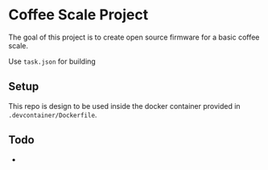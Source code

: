 # Coffee Scale Project

The goal of this project is to create open source firmware for a basic coffee scale.

Use `task.json` for building

## Setup

This repo is design to be used inside the docker container provided in `.devcontainer/Dockerfile`.

## Todo
- 